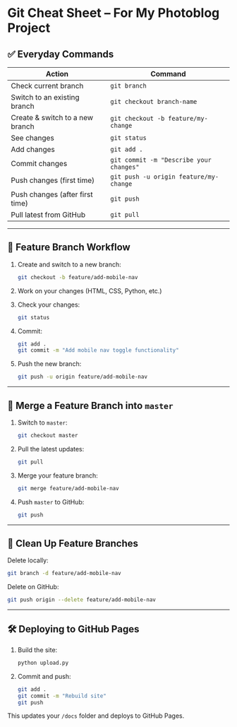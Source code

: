 
# Git Cheat Sheet – For My Photoblog Project

## ✅ Everyday Commands

| Action                          | Command                                                             |
|---------------------------------|----------------------------------------------------------------------|
| Check current branch            | `git branch`                                                        |
| Switch to an existing branch    | `git checkout branch-name`                                          |
| Create & switch to a new branch | `git checkout -b feature/my-change`                                 |
| See changes                     | `git status`                                                        |
| Add changes                     | `git add .`                                                         |
| Commit changes                  | `git commit -m "Describe your changes"`                             |
| Push changes (first time)       | `git push -u origin feature/my-change`                              |
| Push changes (after first time) | `git push`                                                          |
| Pull latest from GitHub         | `git pull`                                                          |

---

## 🚀 Feature Branch Workflow

1. Create and switch to a new branch:
   ```bash
   git checkout -b feature/add-mobile-nav
   ```

2. Work on your changes (HTML, CSS, Python, etc.)

3. Check your changes:
   ```bash
   git status
   ```

4. Commit:
   ```bash
   git add .
   git commit -m "Add mobile nav toggle functionality"
   ```

5. Push the new branch:
   ```bash
   git push -u origin feature/add-mobile-nav
   ```

---

## 🔀 Merge a Feature Branch into `master`

1. Switch to `master`:
   ```bash
   git checkout master
   ```

2. Pull the latest updates:
   ```bash
   git pull
   ```

3. Merge your feature branch:
   ```bash
   git merge feature/add-mobile-nav
   ```

4. Push `master` to GitHub:
   ```bash
   git push
   ```

---

## 🧹 Clean Up Feature Branches

Delete locally:
```bash
git branch -d feature/add-mobile-nav
```

Delete on GitHub:
```bash
git push origin --delete feature/add-mobile-nav
```

---

## 🛠 Deploying to GitHub Pages

1. Build the site:
   ```bash
   python upload.py
   ```

2. Commit and push:
   ```bash
   git add .
   git commit -m "Rebuild site"
   git push
   ```

This updates your `/docs` folder and deploys to GitHub Pages.
